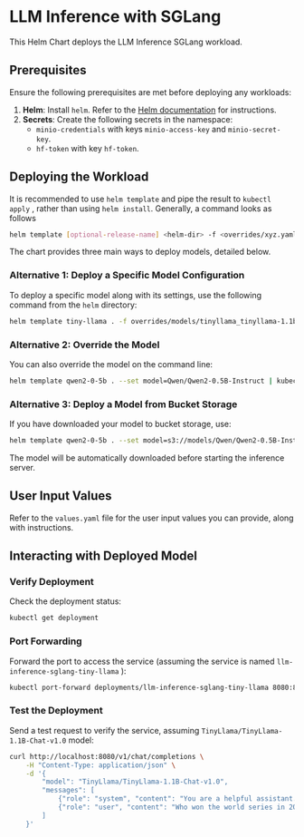 # LLM Inference with SGLang

This Helm Chart deploys the LLM Inference SGLang workload.

## Prerequisites

Ensure the following prerequisites are met before deploying any workloads:

1. **Helm**: Install `helm`. Refer to the [Helm documentation](https://helm.sh/) for instructions.
2. **Secrets**: Create the following secrets in the namespace:
    - `minio-credentials` with keys `minio-access-key` and `minio-secret-key`.
    - `hf-token` with key `hf-token`.

## Deploying the Workload

It is recommended to use `helm template` and pipe the result to `kubectl apply` , rather than using `helm install`. Generally, a command looks as follows
```bash
helm template [optional-release-name] <helm-dir> -f <overrides/xyz.yaml> --set <name>=<value> | kubectl apply -n <namespace> -f -
```

The chart provides three main ways to deploy models, detailed below.

### Alternative 1: Deploy a Specific Model Configuration

To deploy a specific model along with its settings, use the following command from the `helm` directory:

```bash
helm template tiny-llama . -f overrides/models/tinyllama_tinyllama-1.1b-chat-v1.0.yaml | kubectl apply -f -
```

### Alternative 2: Override the Model

You can also override the model on the command line:

```bash
helm template qwen2-0-5b . --set model=Qwen/Qwen2-0.5B-Instruct | kubectl apply -f -
```

### Alternative 3: Deploy a Model from Bucket Storage

If you have downloaded your model to bucket storage, use:

```bash
helm template qwen2-0-5b . --set model=s3://models/Qwen/Qwen2-0.5B-Instruct | kubectl apply -f -
```

The model will be automatically downloaded before starting the inference server.

## User Input Values

Refer to the `values.yaml` file for the user input values you can provide, along with instructions.

## Interacting with Deployed Model

### Verify Deployment

Check the deployment status:

```bash
kubectl get deployment
```

### Port Forwarding

Forward the port to access the service (assuming the service is named `llm-inference-sglang-tiny-llama` ):

```bash
kubectl port-forward deployments/llm-inference-sglang-tiny-llama 8080:80
```

### Test the Deployment

Send a test request to verify the service, assuming `TinyLlama/TinyLlama-1.1B-Chat-v1.0` model:

```bash
curl http://localhost:8080/v1/chat/completions \
    -H "Content-Type: application/json" \
    -d '{
        "model": "TinyLlama/TinyLlama-1.1B-Chat-v1.0",
        "messages": [
            {"role": "system", "content": "You are a helpful assistant."},
            {"role": "user", "content": "Who won the world series in 2020?"}
        ]
    }'
```
